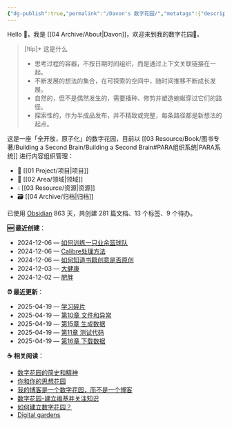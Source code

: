 ```yaml
---
{"dg-publish":true,"permalink":"/Davon's 数字花园/","metatags":{"description":"这里是 🏡Davon的数字花园，是个人不断发展的想法的集合，作为半成品的思考，在可探索的空间中，随时间推移不断播种、修剪、塑造","og:site_name":"DavonOs","og:title":"Davon 的数字花园","og:type":"article","og:url":"https://zuji.eu.org","og:image":"https://wp.technologyreview.com/wp-content/uploads/2020/08/digital-garden_web.jpg","og:image:width":"400","og:image:alt":"articlecover","og:locale":"zh_cn"},"tags":["digitalgarden","gardenEntry"]}
---
```


Hello 👋，我是 [[04 Archive/About\|Davon]]，欢迎来到我的数字花园🌱。

>[!tip]+ 这是什么
>- 思考过程的容器，不按日期时间组织，而是通过上下文关联链接在一起。
>- 不断发展的想法的集合，在可探索的空间中，随时间推移不断成长发展。
>- 自然的，但不是偶然发生的，需要播种、修剪并塑造蜿蜒穿过它们的路径。
>- 探索性的，作为半成品发布，并不精致或完整，每条路径都是新想法的起点。

这是一座「全开放，原子化」的数字花园，目前以 [[03 Resource/Book/图书专著/Building a Second Brain/Building a Second Brain#PARA组织系统\|PARA系统]] 进行内容组织管理：
- 🎯 [[01 Project/项目\|项目]]
- 🔖 [[02 Area/领域\|领域]]
- 💧 [[03 Resource/资源\|资源]]
- 🗃️ [[04 Archive/归档\|归档]]

<p><span>已使用 <a data-tooltip-position="top" aria-label="https://obsidian.md/" rel="noopener nofollow" class="external-link" href="https://obsidian.md/" target="_blank">Obsidian</a> 863 天，共创建 281 篇文档、13 个标签、9 个待办。 <br></span></p>

**🆕 最近创建**：
<div><ul class="dataview list-view-ul"><li><span>2024-12-06 — <a data-tooltip-position="top" aria-label="02 Area/生活/文体娱乐/如何训练一只业余篮球队.md" data-href="02 Area/生活/文体娱乐/如何训练一只业余篮球队.md" href="02 Area/生活/文体娱乐/如何训练一只业余篮球队.md" class="internal-link" target="_blank" rel="noopener nofollow">如何训练一只业余篮球队</a></span></li><li><span>2024-12-06 — <a data-tooltip-position="top" aria-label="03 Resource/Book/Calibre处理方法.md" data-href="03 Resource/Book/Calibre处理方法.md" href="03 Resource/Book/Calibre处理方法.md" class="internal-link" target="_blank" rel="noopener nofollow">Calibre处理方法</a></span></li><li><span>2024-12-06 — <a data-tooltip-position="top" aria-label="03 Resource/Book/论丛文集/如何知道书籍创意是否原创.md" data-href="03 Resource/Book/论丛文集/如何知道书籍创意是否原创.md" href="03 Resource/Book/论丛文集/如何知道书籍创意是否原创.md" class="internal-link" target="_blank" rel="noopener nofollow">如何知道书籍创意是否原创</a></span></li><li><span>2024-12-03 — <a data-tooltip-position="top" aria-label="02 Area/生活/大健康/大健康.md" data-href="02 Area/生活/大健康/大健康.md" href="02 Area/生活/大健康/大健康.md" class="internal-link" target="_blank" rel="noopener nofollow">大健康</a></span></li><li><span>2024-12-02 — <a data-tooltip-position="top" aria-label="02 Area/生活/大健康/肥胖.md" data-href="02 Area/生活/大健康/肥胖.md" href="02 Area/生活/大健康/肥胖.md" class="internal-link" target="_blank" rel="noopener nofollow">肥胖</a></span></li></ul></div>

**⏰ 最近更新**：
<div><ul class="dataview list-view-ul"><li><span>2025-04-19 — <a data-tooltip-position="top" aria-label="02 Area/学习/学习碎片.md" data-href="02 Area/学习/学习碎片.md" href="02 Area/学习/学习碎片.md" class="internal-link" target="_blank" rel="noopener nofollow">学习碎片</a></span></li><li><span>2025-04-19 — <a data-tooltip-position="top" aria-label="02 Area/学习/第10章 文件和异常.md" data-href="02 Area/学习/第10章 文件和异常.md" href="02 Area/学习/第10章 文件和异常.md" class="internal-link" target="_blank" rel="noopener nofollow">第10章 文件和异常</a></span></li><li><span>2025-04-19 — <a data-tooltip-position="top" aria-label="02 Area/学习/第15章 生成数据.md" data-href="02 Area/学习/第15章 生成数据.md" href="02 Area/学习/第15章 生成数据.md" class="internal-link" target="_blank" rel="noopener nofollow">第15章 生成数据</a></span></li><li><span>2025-04-19 — <a data-tooltip-position="top" aria-label="02 Area/学习/第11章 测试代码.md" data-href="02 Area/学习/第11章 测试代码.md" href="02 Area/学习/第11章 测试代码.md" class="internal-link" target="_blank" rel="noopener nofollow">第11章 测试代码</a></span></li><li><span>2025-04-19 — <a data-tooltip-position="top" aria-label="02 Area/学习/第16章 下载数据.md" data-href="02 Area/学习/第16章 下载数据.md" href="02 Area/学习/第16章 下载数据.md" class="internal-link" target="_blank" rel="noopener nofollow">第16章 下载数据</a></span></li></ul></div>

**☕ 相关阅读**：
- [数字花园的简史和精神](https://maggieappleton.com/garden-history)
- [你和你的思想花园](https://nesslabs.com/mind-garden)
- [我的博客是一个数字花园，而不是一个博客](https://joelhooks.com/digital-garden)
- [数字花园-建立维基并关注知识 ](https://tomcritchlow.com/blogchains/digital-gardens/)
- [如何建立数字花园？](https://flowus.cn/widgetstore/share/142a8152-e175-49a4-8208-8d628aafd8c7)
- [Digital gardens](https://publish.obsidian.md/aidanhelfant/Concept+Notes/Digital+gardens)